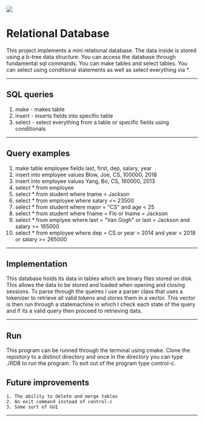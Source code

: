 ![](https://media.giphy.com/media/l3mZnuz4coJp8EBBm/giphy.gif)

# Relational Database
This project implements a mini relational database. The data inside is stored using a b-tree data structure. You can access the database through fundamental sql commands. You can make tables and select tables. You can select using conditional statements as well as select everything via *.
***
## SQL queries 
1. make - makes table 
2. insert - inserts fields into specific table 
3. select - select everything from a table or specific fields using conditionals
***
## **Query examples**

1. make table employee fields last, first, dep, salary, year
2. insert into employee values Blow, Joe, CS, 100000, 2018
3. insert into employee values Yang, Bo, CS, 160000, 2013
4. select * from employee
5. select * from student where lname = Jackson
6. select * from employee where salary <= 23500
7. select * from student where major = "CS" and age < 25
8. select * from student where fname = Flo or lname = Jackson
9. select * from emplyee where last = "Van Gogh" or last = Jackson and salary >= 165000
10. select * from employee where dep = CS or year > 2014 and year < 2018 or salary >= 265000
***
## **Implementation** 

 This database holds its data in tables which are binary files stored on disk. This allows the data to be stored and loaded when opening and closing sessions. To parse through the queires I use a parser class that uses a tokenizer to retrieve all valid tokens and stores them in a vector. This vector is then run through a statemachine in which I check each state of the query and if its a valid query then proceed to retrieving data.
 ***
 ## Run
   This program can be runned through the terminal using cmake. Clone the repisitory to a distinct directory and once in the directory you can type ./RDB to run the program. To exit out of the program type control-c. 
 
 ## Future improvements
    1. The ability to delete and merge tables
    2. An exit command instead of control-c
    3. Some sort of GUI
 ***
